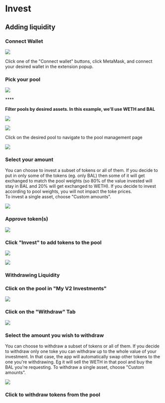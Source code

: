 # Invest

## Adding liquidity

### Connect Wallet

![](../../.gitbook/assets/export_lp.jpg)

Click one of the "Connect wallet" buttons, click MetaMask, and connect your desired wallet in the extension popup.

### Pick your pool

![](../../.gitbook/assets/screen-shot-2021-05-10-at-9.10.57-pm.png)

\*\*\*\*

**Filter pools by desired assets. In this example, we'll use WETH and BAL**

![](../../.gitbook/assets/screen-shot-2021-05-10-at-9.11.40-pm.png)

![](../../.gitbook/assets/screen-shot-2021-05-10-at-9.11.54-pm.png)

Click on the desired pool to navigate to the pool management page

![](../../.gitbook/assets/screen-shot-2021-05-10-at-9.12.13-pm.png)

### Select your amount

You can choose to invest a subset of tokens or all of them. If you decide to put in only some of the tokens \(eg. only BAL\) then some of it will get exchanged to match the pool weights \(so 80% of the value invested will stay in BAL and 20% will get exchanged to WETH\). If you decide to invest according to pool weights, you will not impact the toke prices.  
To invest a single asset, choose "Custom amounts".

![](../../.gitbook/assets/screen-shot-2021-05-10-at-9.12.32-pm.png)

### Approve token\(s\)

![](../../.gitbook/assets/screen-shot-2021-05-10-at-9.12.52-pm.png)

### Click "Invest" to add tokens to the pool

![](../../.gitbook/assets/screen-shot-2021-05-10-at-9.13.47-pm.png)

![](../../.gitbook/assets/screen-shot-2021-05-10-at-9.14.46-pm.png)

### **Withdrawing Liquidity**

### Click on the pool in "My V2 Investments"

![](../../.gitbook/assets/screen-shot-2021-05-10-at-9.25.24-pm.png)

### Click on the "Withdraw" Tab

![](../../.gitbook/assets/screen-shot-2021-05-10-at-9.24.23-pm.png)

### Select the amount you wish to withdraw

You can choose to withdraw a subset of tokens or all of them. If you decide to withdraw only one toke you can withdraw up to the whole value of your investment. In that case, the app will automatically swap other tokens to the one you're withdrawing. Eg it will sell the WETH in that pool and buy the BAL you're requesting. To withdraw a single asset, choose "Custom amounts".

![](../../.gitbook/assets/screen-shot-2021-05-10-at-9.26.26-pm.png)

### Click to withdraw tokens from the pool





